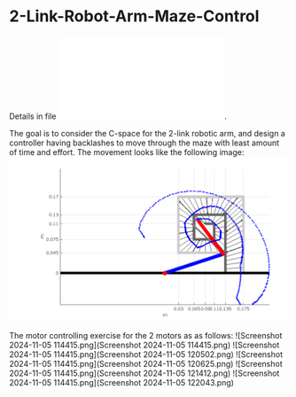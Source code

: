 # 2-Link-Robot-Arm-Maze-Control

Details in file ![Jash_Shah_Submission.pdf](Jash_Shah_Submission.pdf).

The goal is to consider the C-space for the 2-link robotic arm, and design a controller having backlashes to move through the maze with least amount of time and effort.
The movement looks like the following image:
![Final.png](Final.png)

The motor controlling exercise for the 2 motors as as follows:
![Screenshot 2024-11-05 114415.png](Screenshot 2024-11-05 114415.png)
![Screenshot 2024-11-05 114415.png](Screenshot 2024-11-05 120502.png)
![Screenshot 2024-11-05 114415.png](Screenshot 2024-11-05 120625.png)
![Screenshot 2024-11-05 114415.png](Screenshot 2024-11-05 121412.png)
![Screenshot 2024-11-05 114415.png](Screenshot 2024-11-05 122043.png)
